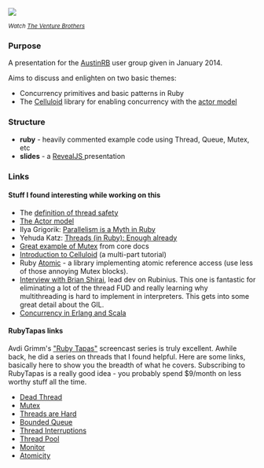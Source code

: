 ![](https://raw.github.com/trevrosen/concurrency-presentation/master/slides/img/lies.jpg)

<small><em>Watch <a href="http://video.adultswim.com/the-venture-bros/index.html">The Venture Brothers</a></em></small>

### Purpose

A presentation for the [AustinRB](http://austinrb.org) user group given in January 2014.

Aims to discuss and enlighten on two basic themes:

* Concurrency primitives and basic patterns in Ruby
* The [Celluloid](http://celluloid.io) library for enabling concurrency with the [actor
  model](http://en.wikipedia.org/wiki/Actor_model)


### Structure
* **ruby** - heavily commented example code using Thread, Queue, Mutex, etc
* **slides** - a [ RevealJS ](http://lab.hakim.se/reveal-js/#/) presentation


### Links

#### Stuff I found interesting while working on this

* The [definition of thread safety](http://en.wikipedia.org/wiki/Thread_safety)
* [The Actor model](http://en.wikipedia.org/wiki/Actor_model)
* Ilya Grigorik: [Parallelism is a Myth in Ruby](http://www.igvita.com/2008/11/13/concurrency-is-a-myth-in-ruby/)
* Yehuda Katz: [Threads (in Ruby): Enough already](http://yehudakatz.com/2010/08/14/threads-in-ruby-enough-already/)
* [Great example of Mutex](http://www.ruby-doc.org/core-2.0.0/Mutex.html) from core docs
* [Introduction to Celluloid](http://www.sitepoint.com/an-introduction-to-celluloid-part-i/) (a multi-part tutorial)
* Ruby [Atomic](https://github.com/headius/ruby-atomic) - a library implementing atomic reference access (use less of those annoying Mutex blocks).
* [Interview with Brian Shirai](http://www.jstorimer.com/blogs/workingwithcode/7766043-interview-brian-shirai-on-rubinius-2-0-the-gil-and-thread-safe-ruby-code), lead dev on Rubinius.  This one is fantastic for eliminating a lot of the thread FUD and really learning why multithreading is hard to implement in interpreters.  This gets into some great detail about the GIL.
* [Concurrency in Erlang and Scala](http://savanne.be/articles/concurrency-in-erlang-scala/)

#### RubyTapas links
Avdi Grimm's ["Ruby Tapas"](http://rubytapas.com) screencast series is truly excellent.  Awhile back, he did a series on threads that I found helpful.  Here are some links, basically here to show you the breadth of what he covers.  Subscribing to RubyTapas is a really good idea - you probably spend $9/month on less worthy stuff all the time.

* [Dead Thread](http://www.rubytapas.com/episodes/136-Dead-Thread)
* [Mutex](http://www.rubytapas.com/episodes/137-Mutex)
* [Threads are Hard](http://www.rubytapas.com/episodes/140-Threads-are-Hard)
* [Bounded Queue](http://www.rubytapas.com/episodes/141-Bounded-Queue)
* [Thread Interruptions](http://www.rubytapas.com/episodes/143-Thread-Interruptions)
* [Thread Pool](http://www.rubytapas.com/episodes/145-Thread-Pool)
* [Monitor](http://www.rubytapas.com/episodes/146-Monitor)
* [Atomicity](http://www.rubytapas.com/episodes/147-Atomicity)
